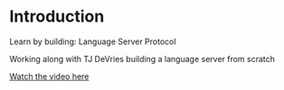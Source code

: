 # Introduction

Learn by building: Language Server Protocol

Working along with TJ DeVries building a language server from scratch

[Watch the video here](https://www.youtube.com/watch?v=YsdlcQoHqPY)
